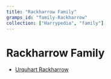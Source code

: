 ```yaml
---
title: "Rackharrow Family"
gramps_id: "family-Rackharrow"
collection: ["Harrypedia", "family"]
---
```


# Rackharrow Family

- [Urquhart Rackharrow](/Harrypedia/people/Rackharrow/Urquhart/)
